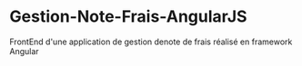 # Gestion-Note-Frais-AngularJS
FrontEnd d'une application de gestion denote de frais réalisé en framework Angular

